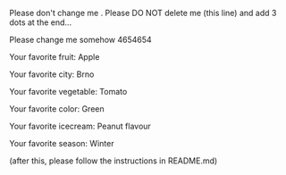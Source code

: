 
Please don't change me .
Please DO NOT delete me (this line) and add 3 dots at the end...

Please change me somehow 4654654



Your favorite fruit: Apple

Your favorite city: Brno

Your favorite vegetable: Tomato

Your favorite color: Green

Your favorite icecream: Peanut flavour

Your favorite season: Winter


(after this, please follow the instructions in README.md)


